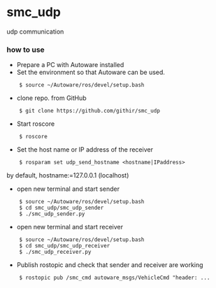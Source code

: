 # smc_udp
udp communication


### how to use

- Prepare a PC with Autoware installed
- Set the environment so that Autoware can be used.

```
    $ source ~/Autoware/ros/devel/setup.bash
```

- clone repo. from GitHub

```
    $ git clone https://github.com/githir/smc_udp
```
  
- Start roscore

```
    $ roscore
```

- Set the host name or IP address of the receiver

```
    $ rosparam set udp_send_hostname <hostname|IPaddress>
```
 by default, hostname:=127.0.0.1 (localhost)

- open new terminal and start sender

```
    $ source ~/Autoware/ros/devel/setup.bash
    $ cd smc_udp/smc_udp_sender
    $ ./smc_udp_sender.py 
```

- open new terminal and start receiver

```
    $ source ~/Autoware/ros/devel/setup.bash
    $ cd smc_udp/smc_udp_receiver
    $ ./smc_udp_receiver.py 
```

- Publish rostopic and check that sender and receiver are working

```
    $ rostopic pub /smc_cmd autoware_msgs/VehicleCmd "header: ...
```
